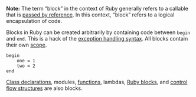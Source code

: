 **Note:** The term “block” in the context of Ruby generally refers to
a callable that is [passed by reference](#callables_by_reference). In this
context, “block” refers to a logical encapsulation of code.

Blocks in Ruby can be created arbitrarily by containing code between ```begin```
and ```end```. This is a hack of the
[exception handling syntax](#exceptions). All blocks contain their own
[scope](#scope).

    begin
        one = 1
        two = 2
    end

[Class declarations](#class_declaration), modules, [functions](#functions),
lambdas, [Ruby blocks](#callables_by_reference), and
[control flow structures](#control_flow) are also blocks.
